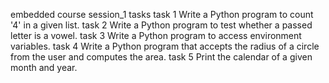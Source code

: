 embedded course session_1 tasks
task 1 Write a Python program to count '4' in a given list.
task 2 Write a Python program to test whether a passed letter is a vowel.
task 3 Write a Python program to access environment variables.
task 4 Write a Python program that accepts the radius of a circle from the user and computes the area.
task 5 Print the calendar of a given month and year.
